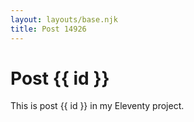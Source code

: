 ```yaml
---
layout: layouts/base.njk
title: Post 14926
---
```


# Post {{ id }}

This is post {{ id }} in my Eleventy project.
